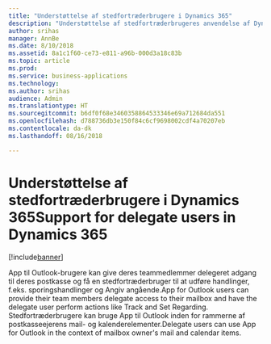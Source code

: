 ```yaml
---
title: "Understøttelse af stedfortræderbrugere i Dynamics 365"
description: "Understøttelse af stedfortræderbrugeres anvendelse af Dynamics 365 App for Outlook"
author: srihas
manager: AnnBe
ms.date: 8/10/2018
ms.assetid: 8a1c1f60-ce73-e811-a96b-000d3a18c83b
ms.topic: article
ms.prod: 
ms.service: business-applications
ms.technology: 
ms.author: srihas
audience: Admin
ms.translationtype: HT
ms.sourcegitcommit: b6df0f68e3460358864533346e69a712684da551
ms.openlocfilehash: d788736db3e150f84c6cf9698002cdf4a70207eb
ms.contentlocale: da-dk
ms.lasthandoff: 08/16/2018

---
```

# <a name="support-for-delegate-users-in-dynamics-365"></a><span data-ttu-id="889f3-103">Understøttelse af stedfortræderbrugere i Dynamics 365</span><span class="sxs-lookup"><span data-stu-id="889f3-103">Support for delegate users in Dynamics 365</span></span>


[!include[banner](../../includes/banner.md)]

<span data-ttu-id="889f3-104">App til Outlook-brugere kan give deres teammedlemmer delegeret adgang til deres postkasse og få en stedfortræderbruger til at udføre handlinger, f.eks. sporingshandlinger og Angiv angående.</span><span class="sxs-lookup"><span data-stu-id="889f3-104">App for Outlook users can provide their team members delegate access to their mailbox and have the delegate user perform actions like Track and Set Regarding.</span></span> <span data-ttu-id="889f3-105">Stedfortræderbrugere kan bruge App til Outlook inden for rammerne af postkasseejerens mail- og kalenderelementer.</span><span class="sxs-lookup"><span data-stu-id="889f3-105">Delegate users can use App for Outlook in the context of mailbox owner's mail and calendar items.</span></span>

